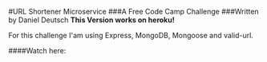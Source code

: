 #URL Shortener Microservice
###A Free Code Camp Challenge
###Written by Daniel Deutsch
**This Version works on heroku!**

For this challenge I'am using Express, MongoDB, Mongoose and valid-url.


####Watch here:
